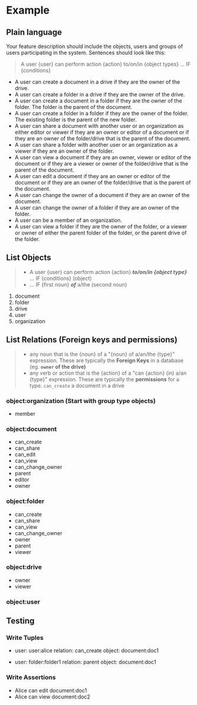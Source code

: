 # Example

## Plain language

Your feature description should include the objects, users and groups of users participating in the system. Sentences should look like this:

> A user {user} can perform action {action} to/on/in {object types} ... IF {conditions}

- A user can create a document in a drive if they are the owner of the drive.
- A user can create a folder in a drive if they are the owner of the drive.
- A user can create a document in a folder if they are the owner of the folder. The folder is the parent of the document.
- A user can create a folder in a folder if they are the owner of the folder. The existing folder is the parent of the new folder.
- A user can share a document with another user or an organization as either editor or viewer if they are an owner or editor of a document or if they are an owner of the folder/drive that is the parent of the document.
- A user can share a folder with another user or an organization as a viewer if they are an owner of the folder.
- A user can view a document if they are an owner, viewer or editor of the document or if they are a viewer or owner of the folder/drive that is the parent of the document.
- A user can edit a document if they are an owner or editor of the document or if they are an owner of the folder/drive that is the parent of the document.
- A user can change the owner of a document if they are an owner of the document.
- A user can change the owner of a folder if they are an owner of the folder.
- A user can be a member of an organization.
- A user can view a folder if they are the owner of the folder, or a viewer or owner of either the parent folder of the folder, or the parent drive of the folder.

## List Objects

> - A user {user} can perform action {action} ***to/on/in {object type}*** ... IF {conditions} (object)
> - ... IF {first noun} ***of*** a/the (second noun)

1. document
2. folder
3. drive
4. user
5. organization

## List Relations (Foreign keys and permissions)

> - any noun that is the {noun} of a "{noun} of a/an/the {type}" expression. These are typically the **Foreign Keys** in a database (eg. **`owner` of the drive)**
> - any verb or action that is the {action} of a "can {action} (in) a/an {type}" expression. These are typically the **permissions** for a type. `can_create` a document in a drive
>

### object:organization (Start with group type objects)

- member

### object:document

- can_create
- can_share
- can_edit
- can_view
- can_change_owner
- parent
- editor
- owner

### object:folder

- can_create
- can_share
- can_view
- can_change_owner
- owner
- parent
- viewer

### object:drive

- owner
- viewer

### object:user

## Testing

### Write Tuples

- user: user:alice
  relation: can_create
  object: document:doc1

- user: folder:folder1
  relation: parent
  object: document:doc1

### Write Assertions

- Alice can edit document:doc1
- Alice can view document:doc2
